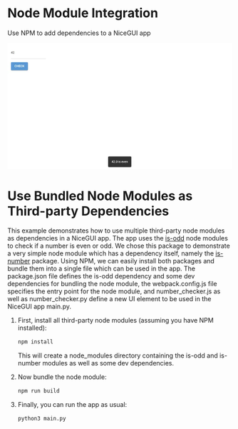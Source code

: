 # Node Module Integration
Use NPM to add dependencies to a NiceGUI app

![Screenshot](screenshot.webp)


# Use Bundled Node Modules as Third-party Dependencies

This example demonstrates how to use multiple third-party node modules as dependencies in a NiceGUI app.
The app uses the [is-odd](https://www.npmjs.com/package/is-odd) node modules to check if a number is even or odd.
We chose this package to demonstrate a very simple node module which has a dependency itself,
namely the [is-number](https://www.npmjs.com/package/is-number) package.
Using NPM, we can easily install both packages and bundle them into a single file which can be used in the app.
The package.json file defines the is-odd dependency and some dev dependencies for bundling the node module,
the webpack.config.js file specifies the entry point for the node module,
and number_checker.js as well as number_checker.py define a new UI element to be used in the NiceGUI app main.py.

1. First, install all third-party node modules (assuming you have NPM installed):

   ```bash
   npm install
   ```

   This will create a node_modules directory containing the is-odd and is-number modules as well as some dev dependencies.

2. Now bundle the node module:

   ```bash
   npm run build
   ```

3. Finally, you can run the app as usual:

   ```bash
   python3 main.py
   ```
